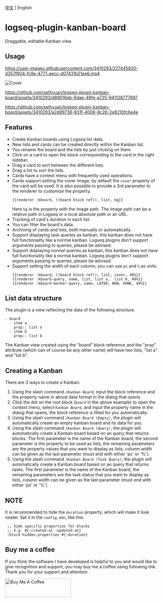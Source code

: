 [中文](README.md) | English

# logseq-plugin-kanban-board

Draggable, editable Kanban view.

## Usage

https://user-images.githubusercontent.com/3410293/227445820-d357f604-fc9a-4771-aecc-d07431b21ee6.mp4

![Cover](https://user-images.githubusercontent.com/3410293/229694906-398dba92-f208-482e-9cda-26e4dd466e80.png)

https://github.com/sethyuan/logseq-plugin-kanban-board/assets/3410293/d89016eb-6dae-48fe-a725-941128777897

https://github.com/sethyuan/logseq-plugin-kanban-board/assets/3410293/a2d99736-831f-4006-8c26-2e8210fc6e4e

## Features

- Create Kanban boards using Logseq list data.
- New lists and cards can be created directly within the Kanban list.
- You rename the board and the lists by just clicking on them.
- Click on a card to open the block corresponding to the card in the right sidebar.
- Drag a card to sort between the different lists.
- Drag a list to sort the lists.
- Cards have a context menu with frequently used operations.
- Cards support setting the cover image, by default the `cover` property of the card will be used. It is also possible to provide a 3rd parameter to the renderer to customize the property.
  ```
  {{renderer :kboard, ((board block ref)), list, bg}}
  ```
  Here `bg` is the property with the image path. The image path can be a relative path in Logseq or a local absolute path or an URL.
- Tracking of card's duration in each list.
- You can filter the board's data.
- Archiving of cards and lists, both manually or automatically.
- Support displaying task queries as kanban, this kanban does not have full functionality like a normal kanban. Logseq plugins don't support arguments passing to queries, please be advised.
- Support displaying normal queries as kanban, this kanban does not have full functionality like a normal kanban. Logseq plugins don't support arguments passing to queries, please be advised.
- Support setting the width of each column, you can use `px` and `%` as units.
  ```
  {{renderer :kboard, ((board block ref)), list, cover, 49%}}
  {{renderer :kboard-query, name, list, list a,  list b, 49%}}
  {{renderer :kboard-marker-query, name, LATER, NOW, DONE, 49%}}
  ```

## List data structure

The plugin is a view reflecting the data of the following structure.

```
- board
  - item a
    prop:: list a
  - item b
    prop:: list b
```

The Kanban view created using the "board" block reference and the "prop" attribute (which can of course be any other name) will have two lists, "list a" and "list b".

## Creating a Kanban

There are 3 ways to create a Kanban:

1. Using the slash command `/Kanban Board`, input the block reference and the property name in above data format in the dialog that opens.
1. Click the dot on the root block (`board` in the above example) to open the context menu, select `Kanban Board`, and input the property name in the dialog that opens, the block reference is filled for you automatically.
1. Using the slash command `/Kanban Board (Empty)`, the plugin will automatically create an empty kanban board and its data for you.
1. Using the slash command `/Kanban Board (Query)`, the plugin will automatically create a Kanban board based on an query that returns blocks. The first parameter is the name of the Kanban board, the second parameter is the property to be used as lists, the remaining parameters are the property values that you want to display as lists, column width can be given as the last parameter (must end with either 'px' or '%').
1. Using the slash command `/Kanban Board (Task Query)`, the plugin will automatically create a Kanban board based on an query that returns tasks. The first parameter is the name of the Kanban board, the remaining parameters are the task status that you want to display as lists, column width can be given as the last parameter (must end with either 'px' or '%').

## NOTE

It is recommended to hide the `duration` property, which will make it look neater. Set it in the `config.edn`, like this:

```
 ;; hide specific properties for blocks
 ;; E.g. #{:created-at :updated-at}
 :block-hidden-properties #{:duration}
```

## Buy me a coffee

If you think the software I have developed is helpful to you and would like to give recognition and support, you may buy me a coffee using following link. Thank you for your support and attention.

<a href="https://www.buymeacoffee.com/sethyuan" target="_blank"><img src="https://cdn.buymeacoffee.com/buttons/v2/default-blue.png" alt="Buy Me A Coffee" style="height: 60px !important;width: 217px !important;" ></a>

